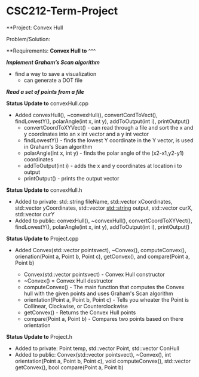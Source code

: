 # CSC212-Term-Project
**Project:
Convex Hull

Problem/Solution:


**Requirements:
**Convex Hull to**
^^^

**_Implement Graham’s Scan algorithm_**
- find a way to save a visualization
  - can generate a DOT file

**_Read a set of points from a file_**

**Status Update to**
convexHull.cpp
  * Added convexHull(), ~convexHull(), convertCordToVect(), findLowestY(), polarAngle(int x, int y), addToOutput(int i), printOutput()
    * convertCoordToXYVect() - can read through a file and sort the x and y coordinates into an x int vector and a y int vector
    * findLowestY() - finds the lowest Y coordinate in the Y vector, is used in Graham's Scan algorithm
    * polarAngle(int x, int y) - finds the polar angle of the (x2-x1,y2-y1) coordinates
    * addToOutput(int i) - adds the x and y coordinates at location i to output
    * printOutput() - prints the output vector
  
**Status Update to**
convexHull.h
  * Added to private: std::string fileName, std::vector <int> xCoordinates, std::vector <int> yCoordinates, std::vector <std::string> output, std::vector <int> curX, std::vector <int> curY
  * Added to public: convexHull(), ~convexHull(), convertCoordToXYVect(), findLowestY(), polarAngle(int x, int y), addToOutput(int i), printOutput()

**Status Update to**
Project.cpp
  * Added Convex(std::vector<Point> pointsvect), ~Convex(), computeConvex(), orienation(Point a, Point b, Point c), getConvex(), and compare(Point a, Point b)
    * Convex(std::vector<Point> pointsvect) - Convex Hull constructor
    * ~Convex() = Convex Hull destructor
    * computeConvex() - The main function that computes the Convex hull with the given points and uses Graham's Scan algorithm
    * orientation(Point a, Point b, Point c) - Tells you wheater the Point is Collinear, Clockwise, or Counterclockwise
    * getConvex() - Returns the Convex Hull points
    * compare(Point a, Point b) - Compares two points based on there orientation

**Status Update to**
Project.h
  * Added to private: Point temp, std::vector<Point> Point, std::vector<Point> ConHull
  * Added to public: Convex(std::vector<Point> pointsvect), ~Convex(), int orientation(Point a, Point b, Point c), void computeConvex(), std::vector<Point> getConvex(), bool compare(Point a, Point b)
